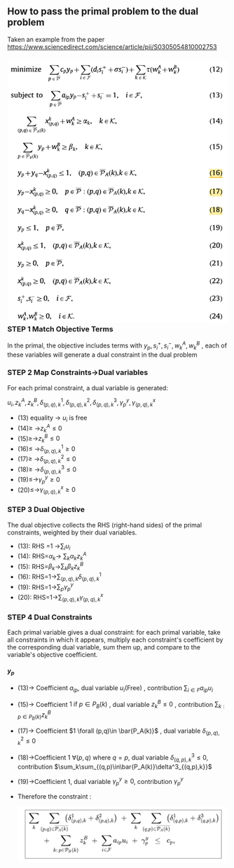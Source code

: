 ## How to pass the primal problem to the dual problem

Taken an example from the paper https://www.sciencedirect.com/science/article/pii/S0305054810002753



### ![fig_primal_primal_dual](./fig/fig_primal_primal_dual.png)STEP 1 Match Objective Terms

In the primal, the objective includes terms with $y_p, s^+_i, s^-_i, w^A_k, w^B_k$ , each of these variables will generate a dual constraint in the dual problem

### STEP 2 Map Constraints->Dual variables

For each primal constraint, a dual variable is generated:

$u_i, z^A_k,z^B_k,\delta^1_{(p,q),k},\delta^2_{(p,q),k}, \delta^3_{(p,q),k},\gamma^y_p,\gamma^x_{(p,q),k}$

- (13) equality -> $u_i$ is free
- (14)$\geq$ ->$z^A_k\leq0$
- (15)$\geq$->$z^B_k\leq0$ 
- (16)$\leq$ ->$\delta^1_{(p,q),k}\geq0$
- (17)$\geq$ ->$\delta^2_{(p,q),k}\leq0$
- (18)$\geq$ ->$\delta^3_{(p,q),k}\leq0$
- (19)$\leq$->$\gamma^y_p\geq 0$
- (20)$\leq$->$\gamma^x_{(p,q),k}\geq 0$

### STEP 3 Dual Objective

The dual objective collects the RHS (right-hand sides) of the primal constraints, weighted by their dual variables.

- (13): RHS =1 ->$\sum_iu_i$
- (14): RHS=$\alpha_k$-> $\sum_k\alpha_kz^A_k$ 
- (15): RHS=$\beta_k$->$\sum_k\beta_kz^B_k$
- (16): RHS=1->$\sum_{(p,q),k}\delta^1_{(p,q),k}$ 
- (19): RHS=1->$\sum_p \gamma^y_p$
- (20): RHS=1->$\sum_{(p,q),k}\gamma^x_{(p,q),k}$

### STEP 4 Dual Constraints

Each primal variable gives a dual constraint: for each primal variable, take all constraints in which it appears, multiply each constraint's coefficient by the corresponding dual variable, sum them up, and compare to the variable's objective coefficient.

#### $y_p$  

- (13)-> Coefficient $a_{ip}$, dual variable $u_i$(Free) , contribution $\sum_{i\in F}a_{ip}u_i$ 

- (15)-> Coefficient $1 \text{ if } p \in P_B(k)$ , dual variable $z^B_k\leq0$ , contribution $\sum_{k:p\in P_B(k)}z^B_k$ 

- (17)-> Coefficient  $1 \forall (p,q)\in \bar{P_A(k)}$ , dual variable $\delta^2_{(p,q),k}\leq0$ 

- (18)->Coefficient  1 $\forall (p,q) \text{ where } q=p$, dual variable $\delta^3_{(q,p),k}\leq0$, contribution $\sum_k\sum_{(q,p)\in\bar{P_A(k)}\delta^3_{(q,p),k}}$ 

- (19)->Coefficient 1, dual variable $\gamma^y_p \geq0$, contribution  $\gamma^y_p$ 

- Therefore the constraint :

  ![fig_con23_primal_dual](./fig/fig_con23_primal_dual.png)